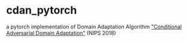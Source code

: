 # cdan_pytorch
a pytorch implementation of Domain Adaptation Algorithm ["Conditional Adversarial Domain Adaptation"](https://papers.nips.cc/paper/7436-conditional-adversarial-domain-adaptation) (NIPS 2018)
